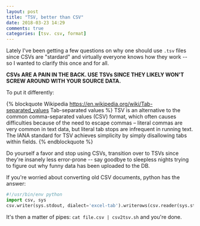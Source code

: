 ```yaml
---
layout: post
title: "TSV, better than CSV"
date: 2018-03-23 14:29
comments: true
categories: [tsv. csv, format]
---
```


Lately I've been getting a few questions on why one should use `.tsv` files
since CSVs are "stardard" and virtually everyone knows how they work -- so I wanted
to clarify this once and for all.

<!-- more -->

**CSVs ARE A PAIN IN THE BACK. USE TSVs SINCE THEY LIKELY WON'T SCREW AROUND WITH
YOUR SOURCE DATA.**

To put it differently:

{% blockquote Wikipedia https://en.wikipedia.org/wiki/Tab-separated_values Tab-separated values %}
TSV is an alternative to the common comma-separated values (CSV) format, which often causes difficulties because of the need to escape commas – literal commas are very common in text data, but literal tab stops are infrequent in running text. The IANA standard for TSV achieves simplicity by simply disallowing tabs within fields.
{% endblockquote %}

Do yourself a favor and stop using CSVs, transition over to
TSVs since they're insanely less error-prone -- say goodbye to sleepless nights
trying to figure out why funny data has been uploaded to the DB.

If you're worried about converting old CSV documents, python has the answer:

``` python csv2tsv.sh
#!/usr/bin/env python
import csv, sys
csv.writer(sys.stdout, dialect='excel-tab').writerows(csv.reader(sys.stdin))
```

It's then a matter of pipes: `cat file.csv | csv2tsv.sh` and you're done.
